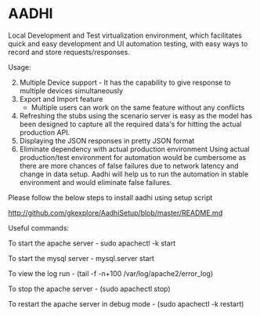# AADHI
Local Development and Test virtualization environment, which facilitates quick and easy development and UI automation testing, with easy ways to record and store requests/responses.

Usage:

 2. Multiple Device support
         - It has the capability to give response to multiple devices simultaneously
 3. Export and Import feature
      - Multiple users can work on the same feature without any conflicts
 4. Refreshing the stubs using the scenario server is easy as the model has been designed to capture  all the required data's for hitting the actual production API.
 5. Displaying the JSON responses in pretty JSON format
 6. Eliminate dependency with actual production environment
     Using actual production/test environment for automation would be cumbersome as there are more chances of false failures due to network latency and change in data setup. Aadhi will help us to run the automation in stable environment and would eliminate false failures.

Please follow the below steps to install aadhi using setup script

http://github.com/gkexplore/AadhiSetup/blob/master/README.md

Useful commands:

To start the apache server - sudo apachectl -k start

To start the mysql server - mysql.server start

To view the log run - (tail -f -n+100 /var/log/apache2/error_log)

To stop the apache server - (sudo apachectl stop)

To restart the apache server in debug mode - (sudo apachectl -k restart)
